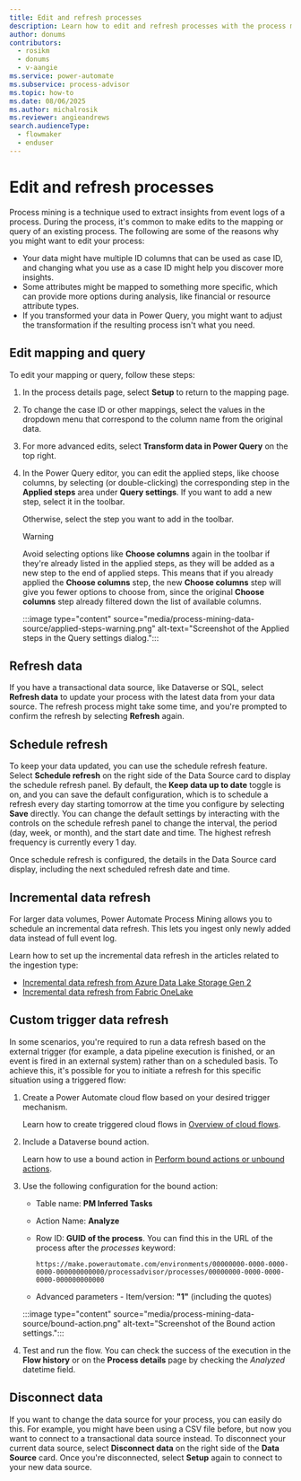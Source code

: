 ```yaml
---
title: Edit and refresh processes
description: Learn how to edit and refresh processes with the process mining capability in Power Automate.
author: donums
contributors:
  - rosikm
  - donums
  - v-aangie  
ms.service: power-automate
ms.subservice: process-advisor
ms.topic: how-to
ms.date: 08/06/2025
ms.author: michalrosik
ms.reviewer: angieandrews
search.audienceType: 
  - flowmaker
  - enduser
---
```


# Edit and refresh processes

Process mining is a technique used to extract insights from event logs of a process. During the process, it's common to make edits to the mapping or query of an existing process. The following are some of the reasons why you might want to edit your process:

- Your data might have multiple ID columns that can be used as case ID, and changing what you use as a case ID might help you discover more insights.
- Some attributes might be mapped to something more specific, which can provide more options during analysis, like financial or resource attribute types.
- If you transformed your data in Power Query, you might want to adjust the transformation if the resulting process isn't what you need.

## Edit mapping and query

To edit your mapping or query, follow these steps:

1. In the process details page, select **Setup** to return to the mapping page.

1. To change the case ID or other mappings, select the values in the dropdown menu that correspond to the column name from the original data.

1. For more advanced edits, select **Transform data in Power Query** on the top right.

1. In the Power Query editor, you can edit the applied steps, like choose columns, by selecting (or double-clicking) the corresponding step in the **Applied steps** area under **Query settings**. If you want to add a new step, select it in the toolbar.  

    Otherwise, select the step you want to add in the toolbar.

   > [!WARNING]
   >
   > Avoid selecting options like **Choose columns** again in the toolbar if they're already listed in the applied steps, as they will be added as a new step to the end of applied steps. This means that if you already applied the **Choose columns** step, the new **Choose columns** step will give you fewer options to choose from, since the original **Choose columns** step already filtered down the list of available columns.

     :::image type="content" source="media/process-mining-data-source/applied-steps-warning.png" alt-text="Screenshot of the Applied steps in the Query settings dialog.":::

## Refresh data

If you have a transactional data source, like Dataverse or SQL, select **Refresh data** to update your process with the latest data from your data source. The refresh process might take some time, and you're prompted to confirm the refresh by selecting **Refresh** again.

## Schedule refresh

To keep your data updated, you can use the schedule refresh feature. Select **Schedule refresh** on the right side of the Data Source card to display the schedule refresh panel. By default, the **Keep data up to date** toggle is on, and you can save the default configuration, which is to schedule a refresh every day starting tomorrow at the time you configure by selecting **Save** directly. You can change the default settings by interacting with the controls on the schedule refresh panel to change the interval, the period (day, week, or month), and the start date and time. The highest refresh frequency is currently every 1 day.

Once schedule refresh is configured, the details in the Data Source card display, including the next scheduled refresh date and time.

## Incremental data refresh

For larger data volumes, Power Automate Process Mining allows you to schedule an incremental data refresh. This lets you ingest only newly added data instead of full event log.

Learn how to set up the incremental data refresh in the articles related to the ingestion type:

- [Incremental data refresh from Azure Data Lake Storage Gen 2](process-mining-byo-azure-data-lake#define-incremental-data-refresh-settings)
- [Incremental data refresh from Fabric OneLake](process-mining-files-fabric-onelake#define-incremental-data-refresh-settings)

## Custom trigger data refresh

In some scenarios, you're required to run a data refresh based on the external trigger (for example, a data pipeline execution is finished, or an event is fired in an external system) rather than on a scheduled basis. To achieve this, it's possible for you to initiate a refresh for this specific situation using a triggered flow:

1. Create a Power Automate cloud flow based on your desired trigger mechanism.

    Learn how to create triggered cloud flows in [Overview of cloud flows](/power-automate/overview-cloud).

1. Include a Dataverse bound action.

    Learn how to use a bound action in [Perform bound actions or unbound actions](/power-automate/dataverse/bound-unbound).

1. Use the following configuration for the bound action:

    -  Table name: **PM Inferred Tasks**
    -  Action Name: **Analyze**
    -  Row ID: **GUID of the process**. You can find this in the URL of the process after the *processes* keyword:
    
        ```https://make.powerautomate.com/environments/00000000-0000-0000-0000-000000000000/processadvisor/processes/00000000-0000-0000-0000-000000000000```
    
    - Advanced parameters - Item/version: **"1"** (including the quotes)

    :::image type="content" source="media/process-mining-data-source/bound-action.png" alt-text="Screenshot of the Bound action settings.":::

1. Test and run the flow. You can check the success of the execution in the **Flow history** or on the **Process details** page by checking the *Analyzed* datetime field.

## Disconnect data

If you want to change the data source for your process, you can easily do this. For example, you might have been using a CSV file before, but now you want to connect to a transactional data source instead. To disconnect your current data source, select **Disconnect data** on the right side of the **Data Source** card. Once you're disconnected, select **Setup** again to connect to your new data source.
